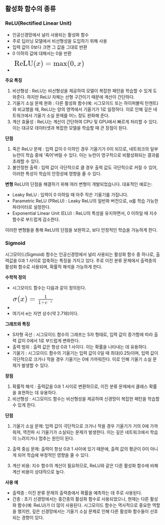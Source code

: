## 활성화 함수의 종류

### ReLU(Rectified Linear Unit)
* 인공신경망에서 널리 사용되는 활성화 함수
* 주로 딥러닝 모델에서 비선형성을 도입하기 위해 사용
* 입력 값이 0보다 크면 그 값을 그대로 반환
* 0 이하의 값에 대해서는 0을 반환
* !['ReLU 공식'](image.png)

**주요 특징**
1. 비선형성 : ReLU는 비선형성을 제공하여 모델이 복잡한 패턴을 학습할 수 있게 도와준다. 하지만 ReLU 자체는 선형 구간이기 때문에 계산이 간단하다.
2. 기울기 소실 문제 완화 : 다른 활성화 함수(예: 시그모이드 또는 하이퍼볼릭 탄젠트)와 비교했을 때, ReLU는 양의 영역에서 기울기가 1로 일정하다. 이로 인해 깊은 네트워크에서 기울기 소실 문제를 어느 정도 완화해 준다.
3. 계산 효율성 : ReLU는 계산이 간단하여 CPU 및 GPU에서 빠르게 처리할 수 있다. 이는 대규모 데이터셋과 복잡한 모델을 학습할 때 큰 장점이 된다.

**단점**
1. 죽은 ReLU 문제 : 입력 값이 0 이하인 경우 기울기가 0이 되므로, 네트워크의 일부 뉴런이 학습 중에 '죽어'버릴 수 있다. 이는 뉴런이 영구적으로 비활성화되는 결과를 초래할 수 있다.
2. 불안정한 출력 : 입력 값이 극단적으로 클 경우 출력 값도 극단적으로 커질 수 있어, 이러한 특성이 학습의 안정성에 영향을 줄 수 있다.

**변형**
ReLU의 단점을 해결하기 위해 여러 변형이 개발되었습니다. 대표적인 예로는:
- Leaky ReLU : 입력이 0 이하일 때 아주 작은 기울기를 가집니다.
- Parametric ReLU (PReLU) : Leaky ReLU의 일반화 버전으로, α를 학습 가능한 파라미터로 설정한다.
- Exponential Linear Unit (ELU) : ReLU의 특성을 유지하면서, 0 이하일 때 지수 함수로 부드럽게 감소한다.

이러한 변형들을 통해 ReLU의 단점을 보완하고, 보다 안정적인 학습을 가능하게 한다.

### Sigmoid
시그모이드(Sigmoid) 함수는 인공신경망에서 널리 사용되는 활성화 함수 중 하나로, 출력값을 0과 1 사이로 압축하는 특징을 가지고 있다. 주로 이진 분류 문제에서 출력층의 활성화 함수로 사용되며, 확률적 해석을 가능하게 한다.

**수학적 정의**
* 시그모이드 함수는 다음과 같이 정의된다.
* ![시그모이드 공식](image-1.png)
* 여기서 e는 자연 상수(약 2.718)이다.

**그래프와 특징**
- S자형 곡선 : 시그모이드 함수의 그래프는 S자 형태로, 입력 값이 증가함에 따라 출력 값이 0에서 1로 부드럽게 변화한다.
- 출력 범위 : 출력 값은 항상 0과 1 사이다. 이는 확률을 나타내는 데 유용하다.
- 기울기 : 시그모이드 함수의 기울기는 입력 값이 0일 때 최대(0.25)이며, 입력 값이 극단적으로 크거나 작을 경우 기울기는 0에 가까워진다. 이로 인해 기울기 소실 문제가 발생할 수 있다.

**장점**
1. 확률적 해석 : 출력값을 0과 1 사이로 변환하므로, 이진 분류 문제에서 클래스 확률을 표현하는 데 유용하다.
2. 비선형성 : 시그모이드 함수는 비선형성을 제공하여 신경망이 복잡한 패턴을 학습할 수 있게 한다.

**단점**
1. 기울기 소실 문제: 입력 값이 극단적으로 크거나 작을 경우 기울기가 거의 0에 가까워져, 역전파 시 기울기가 소실되는 문제가 발생한다. 이는 깊은 네트워크에서 학습이 느려지거나 멈추는 원인이 된다.

2. 출력 중심 문제: 출력이 항상 0과 1 사이에 있기 때문에, 출력 값의 평균이 0이 아니게 되어 학습에 부정적인 영향을 줄 수 있다.

3. 계산 비용: 지수 함수의 계산이 필요하므로, ReLU와 같은 다른 활성화 함수에 비해 계산 비용이 상대적으로 높다.

**사용 예**
- 출력층 : 이진 분류 문제의 출력층에서 확률을 예측하는 데 주로 사용된다.
- 간층 : 초기 신경망에서는 중간층의 활성화 함수로 사용되었으나, 현재는 다른 활성화 함수(예: ReLU)가 더 많이 사용된다.
시그모이드 함수는 역사적으로 중요한 역할을 했지만, 깊은 신경망에서는 기울기 소실 문제로 인해 다른 활성화 함수들이 선호되는 경향이 있다.